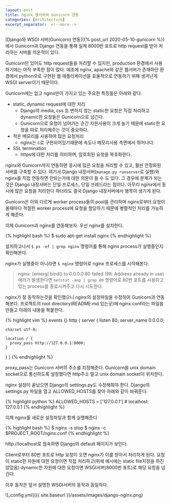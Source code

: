 ```yaml
---
layout: post
title: nginx 웹서버와 Gunicorn 연동
categories: [Architecture]
excerpt_separator:  <!--more-->
---
```


[Django와 WSGI 서버(Gunicorn) 연동]({% post_url 2020-05-10-gunicorn %}) 에서 Gunicorn과 Django 연동을 통해 실제 8000번 포트로 http request를 받아 처리하는 서버를 띄운적이 있다.

Gunicorn만 있어도 http request들을 처리할 수 있지만, production 환경에서 사용하기에는 아직 부족한 점이 많다. 애초에 nginx, apache와 같은 웹서버가 존재하던 환경에서 python으로 구현된 웹 애플리케이션을 효율적으로 연동하기 위해 생겨난게 WSGI server이기 때문이다.

Gunicorn에는 없고 nginx만이 가지고 있는 주요한 특징들은 아래와 같다.
* static, dynamic request에 대한 처리
  * Django의 media, css 등 변하지 않는 static한 요청은 직접 처리하고 dynamic한 요청들은 Gunicorn으로 넘긴다.
  * Gunicorn으로 요청이 넘어가는 순간 자원사용이 크게 늘기 때문에 static한 요청을 따로 처리해주는 것이 중요하다.
* 적은 메모리를 사용하여 많은 요청처리
  * nginx는 c로 구현되어있기때문에 속도나 메모리사용 측면에서 뛰어나다. 
* SSL termination 
  * https에 대한 처리를 의미하며, 암호회된 요청을 복호화한다.

nginx와 Gunicorn까지 연동하면 동시에 많은 요청을 처리할 수 있고, 훨씬 안정화된 서버를 구축할 수 있다. 여기서 Django 내장서버(`manage.py runserver`로 실행)와 nginx를 직접 연동하면 안되는가에 대한 의문이 들 수 도 있다. 그 경우에 문제가 되는 것은 Django 내장서버는 단일 프로세스, 단일 쓰레드라는 점이다. 아무리 nginx에서 동시에 많은 요청을 처리한다 하더라도 결국 Django 내장서버에서 병목이 생기게 된다. 

Gunicorn은 이와 다르게 worker process들의 pool을 관리하며 nginx로부터 요청이 올때마다 적절한 worker process에 요청을 할당하기 때문에 병렬적인 처리를 가능하게 해준다.

이제 Gunicorn과 nginx를 연동해보자. 우선 nginx를 설치한다.

{% highlight bash %}
$ sudo apt-get install nginx
{% endhighlight %}

설치하고나서 `$ ps -ef | grep nginx` 명령어를 통해 nginx process가 실행중인지 확인해본다.

nginx가 실행중이 아니라면 `$ nginx` 명령어로 nginx 프로세스를 시작해본다.
> nginx: [emerg] bind() to 0.0.0.0:80 failed (98: Address already in use) 에러가 발생한다면 `netstat -anp | grep 80` 명령어로 80번 포트를 사용하고있는 process를 종료시켜주고 다시 시도한다.

nginx가 잘 동작하는것을 확인했으니 nginx의 설정파일을 수정하여 Gunicorn과 연동해본다.
프로젝트의 root directory(README.md 있는곳)에 nginx.conf라는 파일을 만들고 아래의 내용을 복붙한다.

{% highlight vim %}
events {}
http {
  server {
	listen 80;
	server_name 0.0.0.0;

	charset utf-8;

	location / {
	  proxy_pass http://127.0.0.1:8000;
	}
  }
}
{% endhighlight %}

proxy_pass는 Gunicorn 서버의 주소를 지정해준다. Gunicorn을 unix domain socket으로 통신하도록 설정했다면 http주소 말고 unix domain socket이 위치한다.

nginx 설정이 끝났으면 Django의 settings.py도 수정해줘야 한다. Django의 settings.py 파일을 열고 ALLOWED_HOSTS를 찾아 아래와 같이 바꿔준다.

{% highlight python %}
ALLOWED_HOSTS = ['127.0.0.1']  # localhost: 127.0.0.1
{% endhighlight %}


이제 nginx를 새로운 설정파일과 함께 실행해준다

{% highlight bash %}
$ nginx -s stop
$ nginx -c $PROJECT_ROOT/nginx.conf
{% endhighlight %}

http://localhost로 접속하면 Django의 default 페이지가 보인다.

Client로부터 80번 포트로 http 요청이 오면 nginx가 이를 받아서 처리하게 된다. 요청이 static한 자원에 대한 요청이면 직접 처리하고(위에 예시에는 static file지정을 하진 않았음) dynamic한 자원에 대한 요청이면 WSGI서버(8000번 포트)로 해당 요청을 넘긴다.

이후 동작은 앞서 설명한 WSGI서버의 동작과 동일하다.

![_config.yml]({{ site.baseurl }}/assets/images/django-nginx.png)
